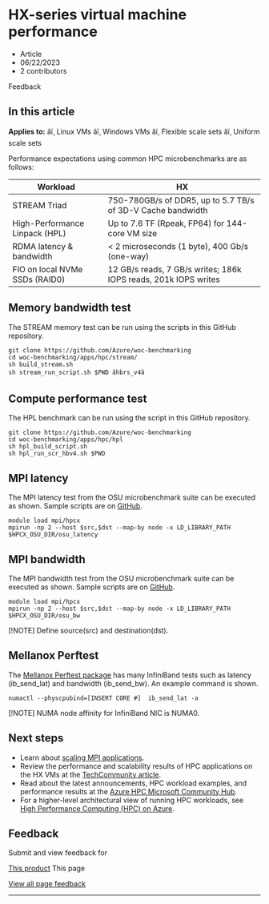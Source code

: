 # HX-series virtual machine performance

* Article
* 06/22/2023
* 2 contributors

Feedback

## In this article

**Applies to:** âï¸ Linux VMs âï¸ Windows VMs âï¸ Flexible scale sets âï¸ Uniform scale sets

Performance expectations using common HPC microbenchmarks are as follows:

| Workload | HX |
| --- | --- |
| STREAM Triad | 750-780GB/s of DDR5, up to 5.7 TB/s of 3D-V Cache bandwidth |
| High-Performance Linpack (HPL) | Up to 7.6 TF (Rpeak, FP64) for 144-core VM size |
| RDMA latency & bandwidth | < 2 microseconds (1 byte), 400 Gb/s (one-way) |
| FIO on local NVMe SSDs (RAID0) | 12 GB/s reads, 7 GB/s writes; 186k IOPS reads, 201k IOPS writes |

## Memory bandwidth test

The STREAM memory test can be run using the scripts in this GitHub repository.

```
git clone https://github.com/Azure/woc-benchmarking 
cd woc-benchmarking/apps/hpc/stream/ 
sh build_stream.sh 
sh stream_run_script.sh $PWD âhbrs_v4â 

```

## Compute performance test

The HPL benchmark can be run using the script in this GitHub repository.

```
git clone https://github.com/Azure/woc-benchmarking 
cd woc-benchmarking/apps/hpc/hpl 
sh hpl_build_script.sh 
sh hpl_run_scr_hbv4.sh $PWD 

```

## MPI latency

The MPI latency test from the OSU microbenchmark suite can be executed as shown. Sample scripts are on [GitHub](https://github.com/Azure/azurehpc/tree/master/apps/health_checks).

```
module load mpi/hpcx 
mpirun -np 2 --host $src,$dst --map-by node -x LD_LIBRARY_PATH $HPCX_OSU_DIR/osu_latency

```

## MPI bandwidth

The MPI bandwidth test from the OSU microbenchmark suite can be executed as shown. Sample scripts are on [GitHub](https://github.com/Azure/azurehpc/tree/master/apps/health_checks).

```
module load mpi/hpcx 
mpirun -np 2 --host $src,$dst --map-by node -x LD_LIBRARY_PATH $HPCX_OSU_DIR/osu_bw

```

[!NOTE]
Define source(src) and destination(dst).

## Mellanox Perftest

The [Mellanox Perftest package](https://github.com/linux-rdma/perftest) has many InfiniBand tests such as latency (ib\_send\_lat) and bandwidth (ib\_send\_bw). An example command is shown.

```
numactl --physcpubind=[INSERT CORE #]  ib_send_lat -a

```

[!NOTE]
NUMA node affinity for InfiniBand NIC is NUMA0.

## Next steps

* Learn about [scaling MPI applications](workloads/hpc/compiling-scaling-applications).
* Review the performance and scalability results of HPC applications on the HX VMs at the [TechCommunity article](https://techcommunity.microsoft.com/t5/azure-compute/hpc-performance-and-scalability-results-with-azure-hbv4-vms/bc-p/2235843).
* Read about the latest announcements, HPC workload examples, and performance results at the [Azure HPC Microsoft Community Hub](https://techcommunity.microsoft.com/t5/azure-high-performance-computing/bg-p/AzureHighPerformanceComputingBlog).
* For a higher-level architectural view of running HPC workloads, see [High Performance Computing (HPC) on Azure](/en-us/azure/architecture/topics/high-performance-computing/).

## Feedback

Submit and view feedback for

[This product](https://feedback.azure.com/d365community/forum/ec2f1827-be25-ec11-b6e6-000d3a4f0f1c)
This page

[View all page feedback](https://github.com/MicrosoftDocs/azure-docs/issues)

---
